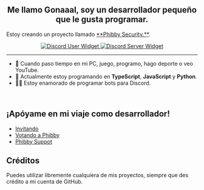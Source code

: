 <div align="center" style="border-radius:15px; overflow:hidden;">
  <!-- Puedes agregar aquí una imagen o banner si lo deseas -->
</div>

<h2 align="center">Me llamo Gonaaal, soy un desarrollador pequeño que le gusta programar.</h2>  

<p>
  Estoy creando un proyecto llamado
  <a href="[https://mivator.com](https://phibby.vercel.app/)](https://phibby.vercel.app/)">**Phibby Security.**</a>. 
</p>

<div align="center">
  <a href="https://discord.com/users/756936235968364664/">
    <img src="https://discord.c99.nl/widget/theme-4/756936235968364664.png" alt="Discord User Widget">
  </a> 
  <a href="https://discord.gg/2v3fuap9FQ">
    <img src="https://discord.com/api/guilds/1289981049979277375/widget.png?style=banner2" alt="Discord Server Widget">
  </a>
</div>

***

<ul>
  <li>🔭 Cuando paso tiempo en mi PC, juego, programo, hago deporte o veo YouTube.</li>
  <li>🌱 Actualmente estoy programando en <strong>TypeScript</strong>, <strong>JavaScript</strong> y <strong>Python</strong>.</li>
  <li>👨‍💻 Estoy enamorado de programar bots para Discord.</li>
</ul>

<br/>

<h2>¡Apóyame en mi viaje como desarrollador!</h2>
<ul>
  <li><a href="https://discord.com/oauth2/authorize?client_id=1243654191453306922&permissions=8&integration_type=0&scope=bot+applications.commands">Invitando</a>
  <li><a href="https://top.gg/bot/">Votando a Phibby</a></li>
  <li><a href="https://discord.gg/2v3fuap9FQ">Phibby Suppot</a>
</ul>

<h2>Créditos</h2>

<p>
  Puedes utilizar libremente cualquiera de mis proyectos, siempre que des crédito a mi cuenta de GitHub.
</p>

